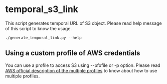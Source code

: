 # temporal_s3_link

This script generates temporal URL of S3 object.
Please read help message of this script to know the usage.

```
./generate_temporal_link.py --help
```
## Using a custom profile of AWS credentials

You can use a profile to access S3 using --pfofile or -p option.
Please read [AWS official description of the multiple profiles](https://docs.aws.amazon.com/cli/latest/userguide/cli-multiple-profiles.html) to know about how to use multiple profiles.
